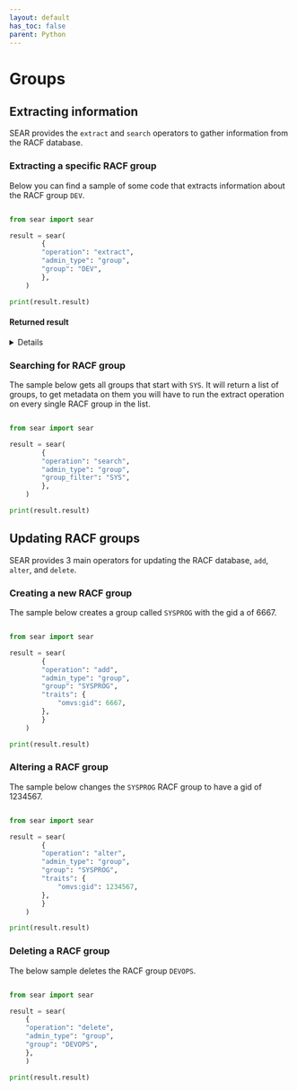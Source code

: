 ```yaml
---
layout: default
has_toc: false
parent: Python
---
```



# Groups

## Extracting information

SEAR provides the `extract` and `search` operators to gather information from the RACF database.

### Extracting a specific RACF group

Below you can find a sample of some code that extracts information about the RACF group `DEV`.

```python

from sear import sear

result = sear(
        {
        "operation": "extract",
        "admin_type": "group",
        "group": "DEV",
        },
    )

print(result.result)
```

#### Returned result

<details>

```python
{
  "profile": {
    "base": {
      "base:connected_users": [
        {
          "base:connected_user_authority": "USE",
          "base:connected_userid": "ESWIFT"
        }
      ],
      "base:create_date": "10/11/23",
      "base:owner": "ESWIFT",
      "base:superior_group": "SYS1",
      "base:terminal_universal_access": true,
      "base:universal": false
    },
    "omvs": {
      "omvs:gid": 24
    }
  },
  "return_codes": {
    "racf_reason_code": 0,
    "racf_return_code": 0,
    "saf_return_code": 0,
    "sear_return_code": 0
  }
}
```

</details>

### Searching for RACF group

The sample below gets all groups that start with `SYS`. It will return a list of groups, to get metadata on them you will have to run the extract operation on every single RACF group in the list.

```python

from sear import sear

result = sear(
        {
        "operation": "search",
        "admin_type": "group",
        "group_filter": "SYS",
        },
    )

print(result.result)
```

## Updating RACF groups

SEAR provides 3 main operators for updating the RACF database, `add`, `alter`, and `delete`.

### Creating a new RACF group

The sample below creates a group called `SYSPROG` with the gid a of 6667.

```python

from sear import sear

result = sear(
        {
        "operation": "add",
        "admin_type": "group",
        "group": "SYSPROG",
        "traits": {
            "omvs:gid": 6667,
        },
        }
    )

print(result.result)
```

### Altering a RACF group

The sample below changes the `SYSPROG` RACF group to have a gid of 1234567.

```python

from sear import sear

result = sear(
        {
        "operation": "alter",
        "admin_type": "group",
        "group": "SYSPROG",
        "traits": {
            "omvs:gid": 1234567,
        },
        }
    )

print(result.result)
```

### Deleting a RACF group

The below sample deletes the RACF group `DEVOPS`.

```python

from sear import sear

result = sear(
    {
    "operation": "delete",
    "admin_type": "group",
    "group": "DEVOPS",
    },
    )

print(result.result)
```
